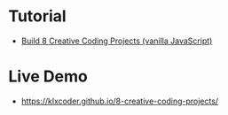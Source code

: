 # Tutorial

- [Build 8 Creative Coding Projects (vanilla JavaScript)](https://youtu.be/PoDjjHh931c)

# Live Demo

- https://klxcoder.github.io/8-creative-coding-projects/